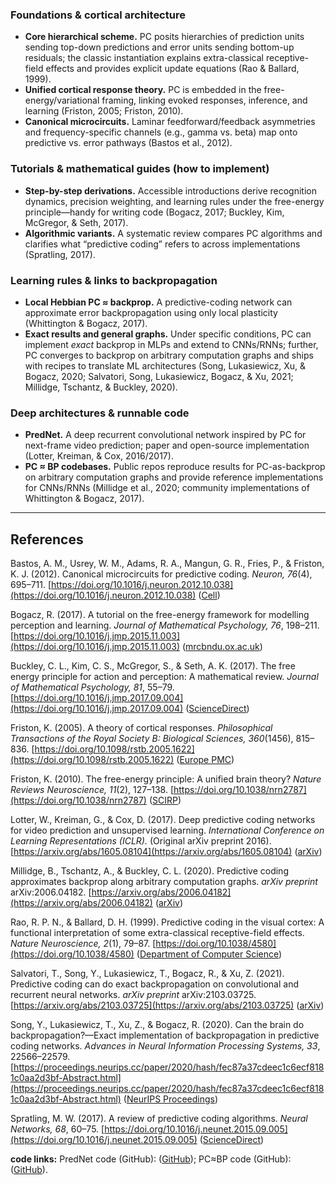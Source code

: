 ### Foundations & cortical architecture

* **Core hierarchical scheme.** PC posits hierarchies of prediction units sending top-down predictions and error units sending bottom-up residuals; the classic instantiation explains extra-classical receptive-field effects and provides explicit update equations (Rao & Ballard, 1999). 
* **Unified cortical response theory.** PC is embedded in the free-energy/variational framing, linking evoked responses, inference, and learning (Friston, 2005; Friston, 2010). 
* **Canonical microcircuits.** Laminar feedforward/feedback asymmetries and frequency-specific channels (e.g., gamma vs. beta) map onto predictive vs. error pathways (Bastos et al., 2012). 

### Tutorials & mathematical guides (how to implement)

* **Step-by-step derivations.** Accessible introductions derive recognition dynamics, precision weighting, and learning rules under the free-energy principle—handy for writing code (Bogacz, 2017; Buckley, Kim, McGregor, & Seth, 2017). 
* **Algorithmic variants.** A systematic review compares PC algorithms and clarifies what “predictive coding” refers to across implementations (Spratling, 2017). 

### Learning rules & links to backpropagation

* **Local Hebbian PC ≈ backprop.** A predictive-coding network can approximate error backpropagation using only local plasticity (Whittington & Bogacz, 2017). 
* **Exact results and general graphs.** Under specific conditions, PC can implement *exact* backprop in MLPs and extend to CNNs/RNNs; further, PC converges to backprop on arbitrary computation graphs and ships with recipes to translate ML architectures (Song, Lukasiewicz, Xu, & Bogacz, 2020; Salvatori, Song, Lukasiewicz, Bogacz, & Xu, 2021; Millidge, Tschantz, & Buckley, 2020). 

### Deep architectures & runnable code

* **PredNet.** A deep recurrent convolutional network inspired by PC for next-frame video prediction; paper and open-source implementation (Lotter, Kreiman, & Cox, 2016/2017). 
* **PC ≈ BP codebases.** Public repos reproduce results for PC-as-backprop on arbitrary computation graphs and provide reference implementations for CNNs/RNNs (Millidge et al., 2020; community implementations of Whittington & Bogacz, 2017). 

---

## References 

Bastos, A. M., Usrey, W. M., Adams, R. A., Mangun, G. R., Fries, P., & Friston, K. J. (2012). Canonical microcircuits for predictive coding. *Neuron, 76*(4), 695–711. [https://doi.org/10.1016/j.neuron.2012.10.038](https://doi.org/10.1016/j.neuron.2012.10.038) ([Cell][3])

Bogacz, R. (2017). A tutorial on the free-energy framework for modelling perception and learning. *Journal of Mathematical Psychology, 76*, 198–211. [https://doi.org/10.1016/j.jmp.2015.11.003](https://doi.org/10.1016/j.jmp.2015.11.003) ([mrcbndu.ox.ac.uk][4])

Buckley, C. L., Kim, C. S., McGregor, S., & Seth, A. K. (2017). The free energy principle for action and perception: A mathematical review. *Journal of Mathematical Psychology, 81*, 55–79. [https://doi.org/10.1016/j.jmp.2017.09.004](https://doi.org/10.1016/j.jmp.2017.09.004) ([ScienceDirect][10])

Friston, K. (2005). A theory of cortical responses. *Philosophical Transactions of the Royal Society B: Biological Sciences, 360*(1456), 815–836. [https://doi.org/10.1098/rstb.2005.1622](https://doi.org/10.1098/rstb.2005.1622) ([Europe PMC][11])

Friston, K. (2010). The free-energy principle: A unified brain theory? *Nature Reviews Neuroscience, 11*(2), 127–138. [https://doi.org/10.1038/nrn2787](https://doi.org/10.1038/nrn2787) ([SCIRP][12])

Lotter, W., Kreiman, G., & Cox, D. (2017). Deep predictive coding networks for video prediction and unsupervised learning. *International Conference on Learning Representations (ICLR).* (Original arXiv preprint 2016). [https://arxiv.org/abs/1605.08104](https://arxiv.org/abs/1605.08104) ([arXiv][8])

Millidge, B., Tschantz, A., & Buckley, C. L. (2020). Predictive coding approximates backprop along arbitrary computation graphs. *arXiv preprint* arXiv:2006.04182. [https://arxiv.org/abs/2006.04182](https://arxiv.org/abs/2006.04182) ([arXiv][13])

Rao, R. P. N., & Ballard, D. H. (1999). Predictive coding in the visual cortex: A functional interpretation of some extra-classical receptive-field effects. *Nature Neuroscience, 2*(1), 79–87. [https://doi.org/10.1038/4580](https://doi.org/10.1038/4580) ([Department of Computer Science][1])

Salvatori, T., Song, Y., Lukasiewicz, T., Bogacz, R., & Xu, Z. (2021). Predictive coding can do exact backpropagation on convolutional and recurrent neural networks. *arXiv preprint* arXiv:2103.03725. [https://arxiv.org/abs/2103.03725](https://arxiv.org/abs/2103.03725) ([arXiv][14])

Song, Y., Lukasiewicz, T., Xu, Z., & Bogacz, R. (2020). Can the brain do backpropagation?—Exact implementation of backpropagation in predictive coding networks. *Advances in Neural Information Processing Systems, 33*, 22566–22579. [https://proceedings.neurips.cc/paper/2020/hash/fec87a37cdeec1c6ecf8181c0aa2d3bf-Abstract.html](https://proceedings.neurips.cc/paper/2020/hash/fec87a37cdeec1c6ecf8181c0aa2d3bf-Abstract.html) ([NeurIPS Proceedings][7])

Spratling, M. W. (2017). A review of predictive coding algorithms. *Neural Networks, 68*, 60–75. [https://doi.org/10.1016/j.neunet.2015.09.005](https://doi.org/10.1016/j.neunet.2015.09.005) ([ScienceDirect][5])

**code links:** PredNet code (GitHub): ([GitHub][15]); PC≈BP code (GitHub): ([GitHub][9]).

[1]: https://www.cs.utexas.edu/~dana/nn.pdf? "Predictive coding in the visual cortex: a functional interpretation of ..."
[2]: https://www.fil.ion.ucl.ac.uk/~karl/A%20theory%20of%20cortical%20responses.pdf? "A theory of cortical responses"
[3]: https://www.cell.com/neuron/fulltext/S0896-6273%2812%2900959-2? "Canonical Microcircuits for Predictive Coding: Neuron"
[4]: https://www.mrcbndu.ox.ac.uk/sites/default/files/pdf_files/Bogacz%202017_J%20Math%20Psychol.pdf? "A tutorial on the free-energy framework for modelling perception and ..."
[5]: https://www.sciencedirect.com/science/article/pii/S027826261530035X? "A review of predictive coding algorithms - ScienceDirect"
[6]: https://www.mrcbndu.ox.ac.uk/sites/default/files/pdf_files/Whittington%20Bogacz%202017_Neural%20Comput.pdf? "An Approximation of the Error Backpropagation Algorithm in a Predictive ..."
[7]: https://proceedings.neurips.cc/paper/2020/hash/fec87a37cdeec1c6ecf8181c0aa2d3bf-Abstract.html? "Can the Brain Do Backpropagation? --- Exact Implementation of ... - NeurIPS"
[8]: https://arxiv.org/abs/1605.08104? "Deep Predictive Coding Networks for Video Prediction and Unsupervised Learning"
[9]: https://github.com/BerenMillidge/PredictiveCodingBackprop? "Code for the paper \"Predictive Coding Approximates Backprop ... - GitHub"
[10]: https://www.sciencedirect.com/science/article/pii/S0022249617300962? "The free energy principle for action and perception: A mathematical review"
[11]: https://europepmc.org/abstract/MED/15937014? "A theory of cortical responses. - Abstract - Europe PMC"
[12]: https://www.scirp.org/reference/referencespapers?referenceid=2539689& "Friston, K. (2005) A Theory of Cortical Responses. Philosophical ..."
[13]: https://arxiv.org/abs/2006.04182? "Predictive Coding Approximates Backprop along Arbitrary Computation Graphs"
[14]: https://arxiv.org/abs/2103.03725? "Predictive Coding Can Do Exact Backpropagation on Convolutional and Recurrent Neural Networks"
[15]: https://github.com/coxlab/prednet? "GitHub - coxlab/prednet: Code and models accompanying \"Deep Predictive ..."
